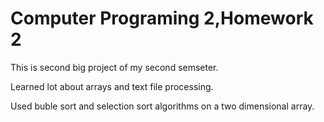 # Computer Programing 2,Homework 2

This is second big project of my second semseter.

Learned lot about arrays and text file processing.

Used buble sort and selection sort algorithms on a two dimensional array.

